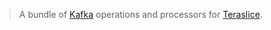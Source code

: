 > A bundle of [Kafka](https://kafka.apache.org/) operations and processors for [Teraslice](https://github.com/terascope/teraslice).
